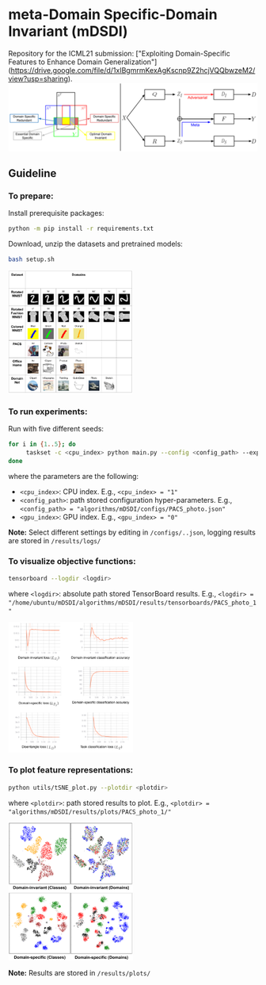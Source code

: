 # meta-Domain Specific-Domain Invariant (mDSDI)
Repository for the ICML21 submission: ["Exploiting Domain-Specific Features to Enhance Domain Generalization"] (https://drive.google.com/file/d/1xIBgmrmKexAgKscnp9Z2hcjVQQbwzeM2/view?usp=sharing).
![framework](gallery/framework.png)

## Guideline
### To prepare:
Install prerequisite packages:
```sh
python -m pip install -r requirements.txt
```

Download, unzip the datasets and pretrained models:
```sh
bash setup.sh
```

<img src="gallery/dataset.png" width="50%" height="50%">

### To run experiments:
Run with five different seeds:
```sh
for i in {1..5}; do
     taskset -c <cpu_index> python main.py --config <config_path> --exp_idx $i --gpu_idx <gpu_index>
done
```
where the parameters are the following:
- `<cpu_index>`: CPU index. E.g., `<cpu_index> = "1"`
- `<config_path>`: path stored configuration hyper-parameters. E.g., `<config_path> = "algorithms/mDSDI/configs/PACS_photo.json"`
- `<gpu_index>`: GPU index. E.g., `<gpu_index> = "0"`

**Note:** Select different settings by editing in `/configs/..json`, logging results are stored in `/results/logs/`

### To visualize objective functions:

```sh
tensorboard --logdir <logdir>
```
where `<logdir>`: absolute path stored TensorBoard results. E.g., `<logdir> = "/home/ubuntu/mDSDI/algorithms/mDSDI/results/tensorboards/PACS_photo_1"`

<img src="gallery/Loss.png" width="50%" height="50%">

### To plot feature representations:

```sh
python utils/tSNE_plot.py --plotdir <plotdir>
```
where `<plotdir>`: path stored results to plot. E.g., `<plotdir> = "algorithms/mDSDI/results/plots/PACS_photo_1/"`

<img src="gallery/tSNE.png" width="50%" height="50%">

**Note:** Results are stored in `/results/plots/`
